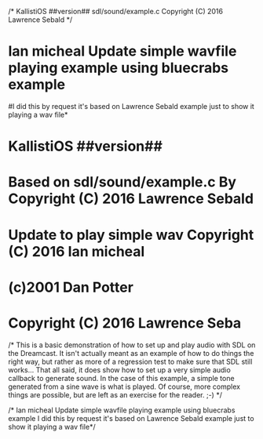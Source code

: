 /* KallistiOS ##version##
   sdl/sound/example.c
   Copyright (C) 2016 Lawrence Sebald
*/
#  Ian micheal Update simple wavfile playing example using bluecrabs example 
#I did this by request it's based on Lawrence Sebald example just to show it playing a wav file*
# KallistiOS ##version##
# Based on sdl/sound/example.c By Copyright (C) 2016 Lawrence Sebald  
# Update to play simple wav Copyright (C) 2016 Ian micheal
# (c)2001 Dan Potter
# Copyright (C) 2016 Lawrence Seba

/* This is a basic demonstration of how to set up and play audio with SDL on the
   Dreamcast. It isn't actually meant as an example of how to do things the
   right way, but rather as more of a regression test to make sure that SDL
   still works...
   That all said, it does show how to set up a very simple audio callback to
   generate sound. In the case of this example, a simple tone generated from a
   sine wave is what is played. Of course, more complex things are possible, but
   are left as an exercise for the reader. ;-)
*/

/*  Ian micheal Update simple wavfile playing example using bluecrabs example 
I did this by request it's based on Lawrence Sebald example just to show it playing a wav file*/
